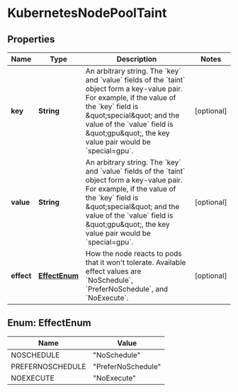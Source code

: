 

# KubernetesNodePoolTaint


## Properties

| Name | Type | Description | Notes |
|------------ | ------------- | ------------- | -------------|
|**key** | **String** | An arbitrary string. The &#x60;key&#x60; and &#x60;value&#x60; fields of the &#x60;taint&#x60; object form a key-value pair. For example, if the value of the &#x60;key&#x60; field is \&quot;special\&quot; and the value of the &#x60;value&#x60; field is \&quot;gpu\&quot;, the key value pair would be &#x60;special&#x3D;gpu&#x60;. |  [optional] |
|**value** | **String** | An arbitrary string. The &#x60;key&#x60; and &#x60;value&#x60; fields of the &#x60;taint&#x60; object form a key-value pair. For example, if the value of the &#x60;key&#x60; field is \&quot;special\&quot; and the value of the &#x60;value&#x60; field is \&quot;gpu\&quot;, the key value pair would be &#x60;special&#x3D;gpu&#x60;. |  [optional] |
|**effect** | [**EffectEnum**](#EffectEnum) | How the node reacts to pods that it won&#39;t tolerate. Available effect values are &#x60;NoSchedule&#x60;, &#x60;PreferNoSchedule&#x60;, and &#x60;NoExecute&#x60;. |  [optional] |



## Enum: EffectEnum

| Name | Value |
|---- | -----|
| NOSCHEDULE | &quot;NoSchedule&quot; |
| PREFERNOSCHEDULE | &quot;PreferNoSchedule&quot; |
| NOEXECUTE | &quot;NoExecute&quot; |




